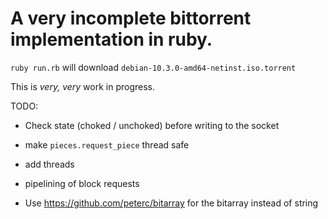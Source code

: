 # A very incomplete bittorrent implementation in ruby.

`ruby run.rb` will download `debian-10.3.0-amd64-netinst.iso.torrent`

This is _very, very_ work in progress.

TODO:

- Check state (choked / unchoked) before writing to the socket
- make `pieces.request_piece` thread safe
- add threads
- pipelining of block requests

- Use https://github.com/peterc/bitarray for the bitarray instead of string
